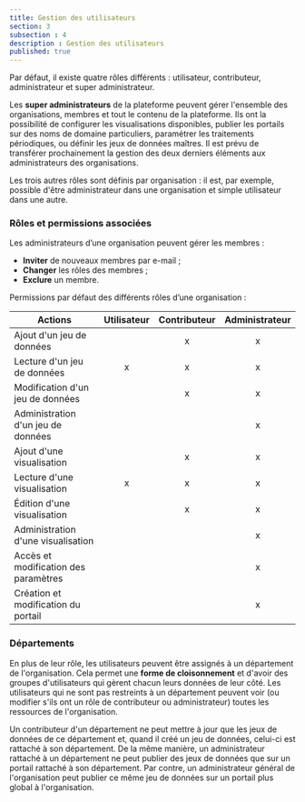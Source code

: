 ```yaml
---
title: Gestion des utilisateurs
section: 3
subsection : 4
description : Gestion des utilisateurs
published: true
---
```


Par défaut, il existe quatre rôles différents&nbsp;: utilisateur, contributeur, administrateur et super&nbsp;administrateur.

Les **super&nbsp;administrateurs** de la plateforme peuvent gérer l'ensemble des organisations, membres et tout le contenu de la plateforme. Ils ont la possibilité de configurer les visualisations disponibles, publier les portails sur des noms de domaine particuliers, paramétrer les traitements périodiques, ou définir les jeux de données&nbsp;maîtres. Il est prévu de transférer prochainement la gestion des deux derniers éléments aux administrateurs des organisations.

Les trois autres rôles sont définis par organisation&nbsp;: il est, par exemple, possible d'être administrateur dans une organisation et simple utilisateur dans une autre.

### Rôles et permissions associées

Les administrateurs d’une organisation peuvent gérer les membres&nbsp;:

* **Inviter** de nouveaux membres par e-mail&nbsp;;
* **Changer** les rôles des membres&nbsp;;
* **Exclure** un membre.

<p></p>
Permissions par défaut des différents rôles d’une organisation :

| Actions                              | Utilisateur | Contributeur | Administrateur |
|--------------------------------------|:-----------:|:------------:|:--------------:|
| Ajout d'un jeu de données            |             |       x      |        x       |
| Lecture d'un jeu de données          |      x      |       x      |        x       |
| Modification d'un jeu de données     |             |       x      |        x       |
| Administration d'un jeu de données   |             |              |        x       |
| Ajout d'une visualisation            |             |       x      |        x       |
| Lecture d'une visualisation          |      x      |       x      |        x       |
| Édition d'une visualisation          |             |       x      |        x       |
| Administration d'une visualisation   |             |              |        x       |
| Accès et modification des paramètres |             |              |        x       |
| Création et modification du portail  |             |              |        x       |

### Départements

En plus de leur rôle, les utilisateurs peuvent être assignés à un département de l'organisation. Cela permet une **forme de cloisonnement** et d'avoir des groupes d'utilisateurs qui gèrent chacun leurs données de leur côté. Les utilisateurs qui ne sont pas restreints à un département peuvent voir (ou modifier s'ils ont un rôle de contributeur ou administrateur) toutes les ressources de l'organisation.

Un contributeur d'un département ne peut mettre à jour que les jeux de données de ce département et, quand il créé un jeu de données, celui-ci est rattaché à son département. De la même manière, un administrateur rattaché à un département ne peut publier des jeux de données que sur un portail rattaché à son département. Par contre, un administrateur général de l'organisation peut publier ce même jeu de données sur un portail plus global à l'organisation.
